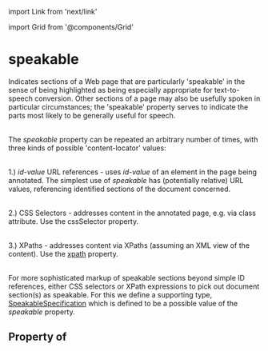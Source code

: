 import Link from 'next/link'
  
import Grid from '@components/Grid'

# speakable

Indicates sections of a Web page that are particularly 'speakable' in the sense of being highlighted as being especially appropriate for text-to-speech conversion. Other sections of a page may also be usefully spoken in particular circumstances; the 'speakable' property serves to indicate the parts most likely to be generally useful for speech.<br/><br/>

The <em>speakable</em> property can be repeated an arbitrary number of times, with three kinds of possible 'content-locator' values:<br/><br/>

1.) <em>id-value</em> URL references - uses <em>id-value</em> of an element in the page being annotated. The simplest use of <em>speakable</em> has (potentially relative) URL values, referencing identified sections of the document concerned.<br/><br/>

2.) CSS Selectors - addresses content in the annotated page, e.g. via class attribute. Use the <Link href="/cssSelector">cssSelector</Link> property.<br/><br/>

3.)  XPaths - addresses content via XPaths (assuming an XML view of the content). Use the <a class="localLink" href="/xpath">xpath</a> property.<br/><br/>

For more sophisticated markup of speakable sections beyond simple ID references, either CSS selectors or XPath expressions to pick out document section(s) as speakable. For this
we define a supporting type, <a class="localLink" href="/SpeakableSpecification">SpeakableSpecification</a>  which is defined to be a possible value of the <em>speakable</em> property.

## Property of




